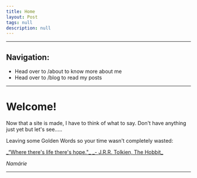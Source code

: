 ```yaml
---
title: Home
layout: Post
tags: null
description: null
---
```


---

## Navigation:

- Head over to /about to know more about me
- Head over to /blog to read my posts

---

# Welcome!

Now that a site is made, I have to think of what to say. Don't have anything just yet but let's see.....

Leaving some Golden Words so your time wasn't completely wasted:

<u>
_“Where there's life there's hope."_
_- J.R.R. Tolkien, The Hobbit_
</u>

_Namárie_ 

---
